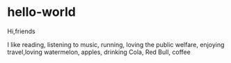 # hello-world
Hi,friends

I like reading, listening to music, running, loving the public welfare, enjoying travel,loving watermelon, apples, drinking Cola, Red Bull, coffee

